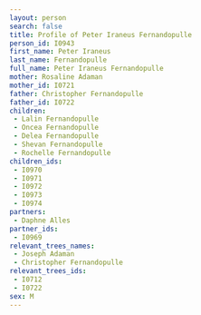 ```yaml
---
layout: person
search: false
title: Profile of Peter Iraneus Fernandopulle
person_id: I0943
first_name: Peter Iraneus
last_name: Fernandopulle
full_name: Peter Iraneus Fernandopulle
mother: Rosaline Adaman
mother_id: I0721
father: Christopher Fernandopulle
father_id: I0722
children:
 - Lalin Fernandopulle
 - Oncea Fernandopulle
 - Delea Fernandopulle
 - Shevan Fernandopulle
 - Rochelle Fernandopulle
children_ids:
 - I0970
 - I0971
 - I0972
 - I0973
 - I0974
partners:
 - Daphne Alles
partner_ids:
 - I0969
relevant_trees_names:
 - Joseph Adaman
 - Christopher Fernandopulle
relevant_trees_ids:
 - I0712
 - I0722
sex: M
---
```


